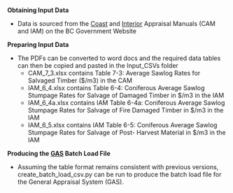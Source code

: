 **Obtaining Input Data**
- Data is sourced from the [Coast](https://www2.gov.bc.ca/gov/content/industry/forestry/competitive-forest-industry/timber-pricing/coast-timber-pricing/coast-appraisal-manual-and-amendments) and [Interior](https://www2.gov.bc.ca/gov/content/industry/forestry/competitive-forest-industry/timber-pricing/interior-timber-pricing/interior-appraisal-manual) Appraisal Manuals (CAM and IAM) on the BC Government Website

**Preparing Input Data**
- The PDFs can be converted to word docs and the required data tables can then be copied and pasted in the Input_CSVs folder
    - CAM_7_3.xlsx contains Table 7-3: Average Sawlog Rates for Salvaged Timber ($/m3) in the CAM
    - IAM_6_4.xlsx contains Table 6-4: Coniferous Average Sawlog Stumpage Rates for Salvage of Damaged Timber in $/m3 in the IAM
    - IAM_6_4a.xlsx contains IAM Table 6-4a: Coniferous Average Sawlog Stumpage Rates for Salvage of Fire Damaged Timber in $/m3 in the IAM
    - IAM_6_5.xlsx contains IAM Table 6-5: Coniferous Average Sawlog Stumpage Rates for Salvage of Post- Harvest Material in $/m3 in the IAM

**Producing the [GAS](https://www2.gov.bc.ca/gov/content/industry/forestry/competitive-forest-industry/timber-pricing/general-appraisal-system) Batch Load File**
- Assuming the table format remains consistent with previous versions, create_batch_load_csv.py can be run to produce the batch load file
  for the General Appraisal System (GAS).
